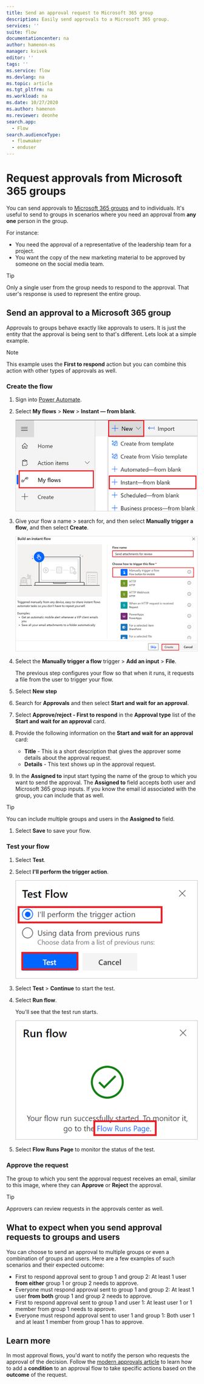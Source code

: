 ```yaml
---
title: Send an approval request to Microsoft 365 group
description: Easily send approvals to a Microsoft 365 group. 
services: ''
suite: flow
documentationcenter: na
author: hamenon-ms
manager: kvivek
editor: ''
tags: ''
ms.service: flow
ms.devlang: na
ms.topic: article
ms.tgt_pltfrm: na
ms.workload: na
ms.date: 10/27/2020
ms.author: hamenon
ms.reviewer: deonhe
search.app: 
  - Flow
search.audienceType: 
  - flowmaker
  - enduser
---
```

# Request approvals from Microsoft 365 groups

You can send approvals to [Microsoft 365 groups](https://docs.microsoft.com/microsoftteams/office-365-groups) and to individuals. It's useful to send to groups in scenarios where you need an approval from **any one** person in the group. 

For instance:
* You need the approval of a representative of the leadership team for a project.
* You want the copy of the new marketing material to be approved by someone on the social media team.

>[!TIP]
>Only a single user from the group needs to respond to the approval. That user's response is used to represent the entire group.

## Send an approval to a Microsoft 365 group
Approvals to groups behave exactly like approvals to users. It is just the entity that the approval is being sent to that's different. Lets look at a simple example.

>[!NOTE]
>This example uses the **First to respond** action but you can combine this action with other types of approvals as well.

### Create the flow

1. Sign into [Power Automate](https://powerautomate.com).
1. Select **My flows** > **New** > **Instant &mdash; from blank**.

    ![New instant flow](./media/approval-attachments/new-instand-blank.png)

1. Give your flow a name > search for, and then select **Manually trigger a flow**, and then select **Create**.

    ![Name your flow then search for and select a trigger](./media/approval-attachments/name-flow-trigger.png)

1. Select the **Manually trigger a flow** trigger > **Add an input** > **File**.

     The previous step configures your flow so that when it runs, it requests a file from the user to trigger your flow.

1. Select **New step**
1. Search for **Approvals** and then select **Start and wait for an approval**.
1. Select **Approve/reject - First to respond** in the **Approval type** list of the **Start and wait for an approval** card.
1. Provide the following information on the **Start and wait for an approval** card:

   - **Title** - This is a short description that gives the approver some details about the approval request.
   - **Details** - This text shows up in the approval request.

1. In the **Assigned to** input start typing the name of the group to which you want to send the approval. The **Assigned to** field accepts both user and Microsoft 365 group inputs. If you know the email id associated with the group, you can include that as well. 

<!--TODO ADD IMAGE HERE-->

>[!TIP]
>You can include multiple groups and users in the **Assigned to** field.

1. Select **Save** to save your flow.

### Test your flow

1. Select **Test**.
1. Select **I'll perform the trigger action**.

     ![Test your flow](./media/approval-attachments/test-flow.png)

1. Select **Test** > **Continue** to start the test.

1. Select **Run flow**.

   You'll see that the test run starts.

     ![The test starts](./media/approval-attachments/test-started.png)

1. Select **Flow Runs Page** to monitor the status of the test.

### Approve the request

The group to which you sent the approval request receives an email, similar to this image, where they can **Approve** or **Reject** the approval.

<!--TODO NEED IMAGE HERE-->

>[!TIP]
>Approvers can review requests in the approvals center as well.


## What to expect when you send approval requests to groups and users
You can choose to send an approval to multiple groups or even a combination of groups and users. Here are a few examples of such scenarios and their expected outcome:

* First to respond approval sent to group 1 and group 2: At least 1 user **from either** group 1 or group 2 needs to approve.
* Everyone must respond approval sent to group 1 and group 2: At least 1 user **from both** group 1 and group 2 needs to approve.
* First to respond approval sent to group 1 and user 1: At least user 1 or 1 member from group 1 needs to approve.
* Everyone must respond approval sent to user 1 and group 1: Both user 1 and at least 1 member from group 1 has to approve.

## Learn more

In most approval flows, you'd want to notify the person who requests the approval of the decision. Follow the [modern approvals article](modern-approvals.md#add-an-email-action-for-approvals) to learn how to add a **condition** to an approval flow to take specific actions based on the **outcome** of the request.